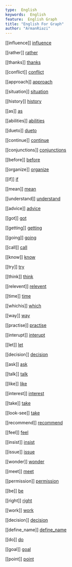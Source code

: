 ```yaml
---
type:  English
keywords:  English
feature:  English Graph
title: "English For Graph"
author: "ArmanRiazi"
---
```

[[influence]]
[influence](category/influence.md)

[[rather]]
[rather](category/rather.md)


[[thanks]]
[thanks](category/thanks.md)

[[conflict]]
[conflict](category/conflict.md)

[[approach]]
[approach](category/approach.md)

[[situation]]
[situation](category/situation.md)

[[history]]
[history](category/history.md)

[[as]]
[as](category/as.md)
 
[[abilities]]
[abilities](category/abilities.md)
 


[[dueto]]
[dueto](category/dueto.md)


[[continue]]
[continue](category/continue.md)


[[conjunctions]]
[conjunctions](category/conjunctions.md)


[[before]]
[before](category/before.md)



[[organize]]
[organize](category/organize.md)

 [[if]]
[if](category/if.md)

 [[mean]]
[mean](category/mean.md)
 
[[understand]]
[understand](category/understand.md)


[[advice]]
[advice](category/advice.md)

[[got]]
[got](category/got.md)

[[getting]]
[getting](category/getting.md)


[[going]]
[going](category/going.md)

[[call]]
 [call](category/call.md)

[[know]]
[know](category/know.md)

[[try]]
 [try](category/try.md)

[[think]]
[think](category/think.md)

[[relevent]]
[relevent](category/relevent.md)

[[time]]
 [time](category/time.md)

 [[whichis]]
 [which](category/whichis.md)


[[way]]
[way](category/way.md)

[[practise]]
[practise](category/practise.md)
 
[[interupt]]
[interupt](category/interupt.md)

[[let]]
[let](category/let.md)

[[decision]]
[decision](category/decision.md)

[[ask]]
[ask](category/ask.md)

[[talk]]
[talk](category/talk.md)

[[like]]
[like](category/like.md)

[[interest]]
[interest](category/interest.md)

[[take]]
[take](category/take.md)

[[look-see]]
[take](category/look-see.md)

[[recommend]]
[recommend](category/recommend.md)

[[feel]]
[feel](category/feel.md)

[[insist]]
[insist](category/insist.md)

[[issue]]
[issue](category/issue.md)

[[wonder]]
[wonder](category/wonder.md)

[[meet]]
[meet](category/meet.md)

[[permission]]
[permission](category/permission.md)

[[be]]
[be](category/be.md)

[[right]]
[right](category/right.md)

[[work]]
[work](category/work.md)

[[decision]]
[decision](category/decision.md)

[[define_name]]
[define_name](category/define_name.md)

[[do]]
[do](category/do.md)

[[goal]]
[goal](category/goal.md)


[[point]]
[point](category/point.md)